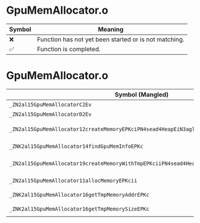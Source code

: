 # GpuMemAllocator.o
| Symbol | Meaning 
| ------------- | ------------- 
| :x: | Function has not yet been started or is not matching. 
| :white_check_mark: | Function is completed. 


# GpuMemAllocator.o
| Symbol (Mangled) | Symbol (Demangled) | Decompiled? |
| ------------- |  ------------- | ------------- |
| `_ZN2al15GpuMemAllocatorC2Ev` | `al::GpuMemAllocator::GpuMemAllocator(void)` | :x: |
| `_ZN2al15GpuMemAllocatorD2Ev` | `al::GpuMemAllocator::~GpuMemAllocator()` | :x: |
| `_ZN2al15GpuMemAllocator12createMemoryEPKciPN4sead4HeapEiN3agl15MemoryAttributeE` | `al::GpuMemAllocator::createMemory(char const*,int,sead::Heap *,int,agl::MemoryAttribute)` | :x: |
| `_ZNK2al15GpuMemAllocator14findGpuMemInfoEPKc` | `al::GpuMemAllocator::findGpuMemInfo(char const*)const` | :x: |
| `_ZN2al15GpuMemAllocator19createMemoryWithTmpEPKciiPN4sead4HeapEiN3agl15MemoryAttributeE` | `al::GpuMemAllocator::createMemoryWithTmp(char const*,int,int,sead::Heap *,int,agl::MemoryAttribute)` | :x: |
| `_ZN2al15GpuMemAllocator11allocMemoryEPKcii` | `al::GpuMemAllocator::allocMemory(char const*,int,int)` | :x: |
| `_ZNK2al15GpuMemAllocator16getTmpMemoryAddrEPKc` | `al::GpuMemAllocator::getTmpMemoryAddr(char const*)const` | :x: |
| `_ZNK2al15GpuMemAllocator16getTmpMemorySizeEPKc` | `al::GpuMemAllocator::getTmpMemorySize(char const*)const` | :x: |
